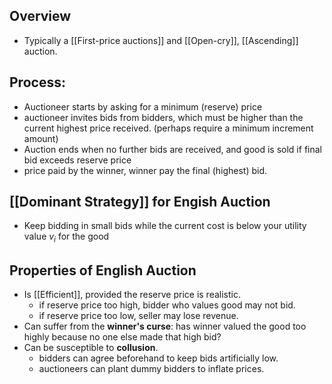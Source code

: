 ## Overview
- Typically a [[First-price auctions]] and [[Open-cry]], [[Ascending]] auction.


## Process:
- Auctioneer starts by asking for a minimum (reserve) price
- auctioneer invites bids from bidders, which must be higher than the current highest price received. (perhaps require a minimum increment amount)
- Auction ends when no further bids are received, and good is sold if final bid exceeds reserve price
- price paid by the winner, winner pay the final (highest) bid.

## [[Dominant Strategy]] for Engish Auction
- Keep bidding in small bids while the current cost is below your utility value $v_i$ for the good

## Properties of English Auction
- Is [[Efficient]], provided the reserve price is realistic.
	- if reserve price too high, bidder who values good may not bid.
	- if reserve price too low, seller may lose revenue.
- Can suffer from the **winner's curse**: has winner valued the good too highly because no one else made that high bid?
- Can be susceptible to **collusion**.
	- bidders can agree beforehand to keep bids artificially low.
	- auctioneers can plant dummy bidders to inflate prices.

